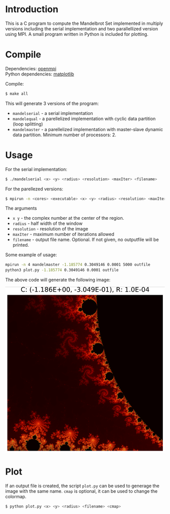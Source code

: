 
# Introduction 
This is a C program to compute the Mandelbrot Set implemented in multiply versions including the serial implementation and two parallellized version using MPI. A small program written in Python is included for plotting. 

# Compile
Dependencies: [openmpi](https://www.open-mpi.org/)  
Python dependencies: [matplotlib](https://matplotlib.org/)  

Compile:
```bash
$ make all 
```
This will generate 3 versions of the program: 

- `mandelserial` - a serial implementation 
- `mandelequal` - a parellelized implementation with cyclic data partition (loop splitting)  
- `mandelmaster` - a parellelized implementation with master-slave dynamic data partition. Minimum number of processors: 2.


# Usage
For the serial implementation:
```bash
$ ./mandelserial <x> <y> <radius> <resolution> <maxIter> <filename>  
```

For the parellezed versions:
```bash
$ mpirun -n <cores> <executable> <x> <y> <radius> <resolution> <maxIter> <filename>
```

The arguments 
- `x y` - the complex number at the center of the region.  
- `radius` - half width of the window   
- `resolution` - resolution of the image
- `maxIter` - maximum number of iterations allowed  
- `filename` - output file name. Optional. If not given, no outputfile will be printed.

Some example of usage:
```bash
mpirun -n 4 mandelmaster -1.185774 0.3049146 0.0001 5000 outfile
python3 plot.py -1.185774 0.3049146 0.0001 outfile
```
The above code will generate the following image:

![image info](./example.png)



# Plot
If an output file is created, the script `plot.py` can be used to generage the image with the same name. `cmap` is optional, it can be used to change the colormap.  
```bash
$ python plot.py <x> <y> <radius> <filename> <cmap>
```




